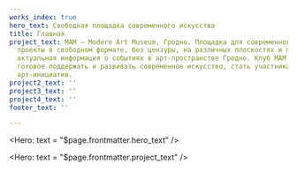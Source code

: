 ```yaml
---
works_index: true
hero_text: Свободная площадка современного искусства
title: Главная
project_text: МАМ — Modern Art Museum, Гродно. Площадка для современного искусства,
  проекты в свободном формате, без цензуры, на различных плоскостях и поверхностях,
  актуальная информация о событиях в арт-пространстве Гродно. Клуб MAM — сообщество,
  готовое поддержать и развивать современное искусство, стать участниками, спонсорами
  арт-инициатив.
project2_text: ''
project3_text: ''
project4_text: ''
footer_text: ''

---
```

<transition name = "router-anim" enter-active-class = "animate__animated animate__fadeIn" leave-active-class = "animate__animated animate__fadeIn"> <Hero: text = "$page.frontmatter.hero_text" /> </transition>

<ClientOnly> <WorksList /> </ClientOnly>

<Hero: text = "$page.frontmatter.project_text" /> <ClientOnly> <ProjectList /> </ClientOnly>